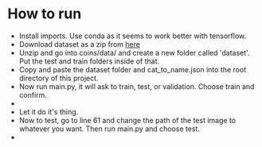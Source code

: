 <h1>How to run</h1>
<ul>
  <li>Install imports. Use conda as it seems to work better with tensorflow.</li>
  <li>Download dataset as a zip from <a href="https://www.kaggle.com/datasets/wanderdust/coin-images" target="_blank">here</a></li>
  <li>Unzip and go into coins/data/ and create a new folder called 'dataset'. Put the test and train folders inside of that.</li>
  <li>Copy and paste the dataset folder and cat_to_name.json into the root directory of this project.</li>
  <li>Now run main.py, it will ask to train, test, or validation. Choose train and confirm.<li>
  <li>Let it do it's thing.</li>
  <li>Now to test, go to line 61 and change the path of the test image to whatever you want. Then run main.py and choose test.<li>
</ul>